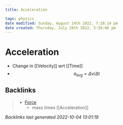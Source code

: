 ```yaml
---
title: Acceleration

tags: physics
date modified: Sunday, August 14th 2022, 7:28:14 pm
date created: Thursday, July 28th 2022, 5:59:06 pm
---
```


# Acceleration
- Change in [[Velocity]] wrt [[Time]]
- $$a_{avg}= \Delta v/\Delta t$$

## Backlinks

> - [Force](Force.md)
>   - mass times [[Acceleration]]

_Backlinks last generated 2022-10-04 13:01:19_
